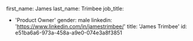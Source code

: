 first_name: James
last_name: Trimbee
job_title:
  - 'Product Owner'
gender: male
linkedin: 'https://www.linkedin.com/in/jamestrimbee/'
title: 'James Trimbee'
id: e51ba6a6-973a-458a-a9e0-074e3a8f3851
